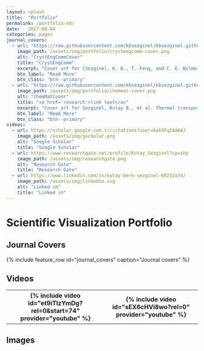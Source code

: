 ```yaml
---
layout: splash
title:  "Portfolio"
permalink: /portfolio-md/
date:   2017-08-04
categories: pages
journal_covers:
  - url: "https://raw.githubusercontent.com/kbsezginel/kbsezginel.github.io/master/assets/img/portfolio/crystengcomm-cover.png"
    image_path: /assets/img/portfolio/crystengcomm-cover.png
    alt: "CrystEngCommCover"
    title: "CrystEngComm"
    excerpt: "Cover art for [Sezginel, K. B., T. Feng, and C. E. Wilmer. Discovery of hypothetical hetero-interpenetrated MOFs with arbitrarily dissimilar topologies and unit cell shapes. *CrystEngComm* 19.31 **(2017)**: 4497-4504.](http://pubs.rsc.org/-/content/articlehtml/2017/ce/c7ce00290d)"
    btn_label: "Read More"
    btn_class: "btn--primary"
  - url: "https://raw.githubusercontent.com/kbsezginel/kbsezginel.github.io/master/assets/img/portfolio/chemmat-cover.png"
    image_path: /assets/img/portfolio/chemmat-cover.png
    alt: "ChemMatCover"
    title: "<a href='research'>link text</a>"
    excerpt: "Cover art for Sezginel, Kutay B., et al. Thermal transport in interpenetrated metal-organic frameworks. *Chemistry of Materials* **(2018)**. Thermal conductivity of MOFs. [IPMOF](https://raw.githubusercontent.com/kbsezginel/kbsezginel.github.io/master/assets/img/portfolio/chemmat-cover.png)"
    btn_label: "Read More"
    btn_class: "btn--primary"
videos:
  - url: https://scholar.google.com.tr/citations?user=6ak9FqIAAAAJ
    image_path: /assets/img/gscholar.png
    alt: "Google Scholar"
    title: "Google Scholar"
  - url: https://www.researchgate.net/profile/Kutay_Sezginel?cp=shp
    image_path: /assets/img/researchgate.png
    alt: "Research Gate"
    title: "Research Gate"
  - url: https://www.linkedin.com/in/kutay-berk-sezginel-60232a74/
    image_path: /assets/img/linkedin.svg
    alt: "Linked in"
    title: "Linked in"
---
```

# Scientific Visualization Portfolio

## Journal Covers

{% include feature_row id="journal_covers" caption="Journal covers" %}

## Videos

<table style="width:100%">
  <tr>
  <th> {% include video id="et9iTlzYmDg?rel=0&amp;start=74" provider="youtube" %} </th>
  <th> {% include video id="sEX6cHVi8wo?rel=0" provider="youtube" %} </th>
  </tr>
</table>

## Images
